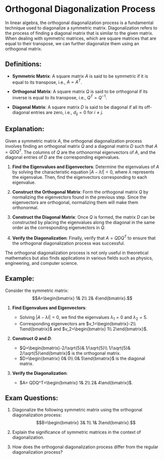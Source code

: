# Orthogonal Diagonalization Process

In linear algebra, the orthogonal diagonalization process is a fundamental technique used to diagonalize a symmetric matrix. Diagonalization refers to the process of finding a diagonal matrix that is similar to the given matrix. When dealing with symmetric matrices, which are square matrices that are equal to their transpose, we can further diagonalize them using an orthogonal matrix.

## Definitions:

- **Symmetric Matrix**: A square matrix $A$ is said to be symmetric if it is equal to its transpose, i.e., $A= A^T$.
  
- **Orthogonal Matrix**: A square matrix $Q$ is said to be orthogonal if its inverse is equal to its transpose, i.e., $Q^T= Q^{-1}$.

- **Diagonal Matrix**: A square matrix $D$ is said to be diagonal if all its off-diagonal entries are zero, i.e., $d_{ij}= 0$ for $i\neq j$.

## Explanation:

Given a symmetric matrix $A$, the orthogonal diagonalization process involves finding an orthogonal matrix $Q$ and a diagonal matrix $D$ such that $A= QDQ^T$. The columns of $Q$ are the orthonormal eigenvectors of $A$, and the diagonal entries of $D$ are the corresponding eigenvalues.

1. **Find the Eigenvalues and Eigenvectors**: Determine the eigenvalues of $A$ by solving the characteristic equation $|A-\lambda I|= 0$, where $\lambda$ represents the eigenvalue. Then, find the eigenvectors corresponding to each eigenvalue.

2. **Construct the Orthogonal Matrix**: Form the orthogonal matrix $Q$ by normalizing the eigenvectors found in the previous step. Since the eigenvectors are orthogonal, normalizing them will make them orthonormal.

3. **Construct the Diagonal Matrix**: Once $Q$ is formed, the matrix $D$ can be constructed by placing the eigenvalues along the diagonal in the same order as the corresponding eigenvectors in $Q$.

4. **Verify the Diagonalization**: Finally, verify that $A= QDQ^T$ to ensure that the orthogonal diagonalization process was successful.

The orthogonal diagonalization process is not only useful in theoretical mathematics but also finds applications in various fields such as physics, engineering, and computer science.

## Example:

Consider the symmetric matrix:
$$A=\begin{bmatrix} 1& 2\\ 2& 4\end{bmatrix}.$$

1. **Find Eigenvalues and Eigenvectors**:
    - Solving $|A-\lambda I|= 0$, we find the eigenvalues $\lambda_1= 0$ and $\lambda_2= 5$.
    - Corresponding eigenvectors are $v_1=\begin{bmatrix}-2\\ 1\end{bmatrix}$ and $v_2=\begin{bmatrix} 1\\ 2\end{bmatrix}$.

2. **Construct $Q$ and $D$**:
    - $Q=\begin{bmatrix}-2/\sqrt{5}& 1/\sqrt{5}\\ 1/\sqrt{5}& 2/\sqrt{5}\end{bmatrix}$ is the orthogonal matrix.
    - $D=\begin{bmatrix} 0& 0\\ 0& 5\end{bmatrix}$ is the diagonal matrix.

3. **Verify the Diagonalization**:
    - $A= QDQ^T=\begin{bmatrix} 1& 2\\ 2& 4\end{bmatrix}$.

## Exam Questions:

1. Diagonalize the following symmetric matrix using the orthogonal diagonalization process:
$$B=\begin{bmatrix} 3& 1\\ 1& 3\end{bmatrix}.$$

2. Explain the significance of symmetric matrices in the context of diagonalization.

3. How does the orthogonal diagonalization process differ from the regular diagonalization process?